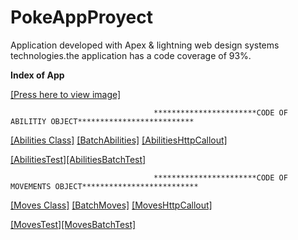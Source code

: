 # PokeAppProyect
Application developed with Apex &amp; lightning web design systems technologies.the application has a code coverage of 93%.

<strong>Index of App</strong>

<a href="https://raw.githubusercontent.com/RichardDB7/PokeAppProyect/main/FinalProyectPicture.png">[Press here to view image]</a>

                                    ***********************CODE OF ABILITIY OBJECT**************************
                                    
<a href="https://github.com/RichardDB7/PokeAppProyect/blob/main/FinalPokeApp/force-app/main/default/classes/Abilities.cls">[Abilities Class]</a>
<a href="https://github.com/RichardDB7/PokeAppProyect/blob/main/FinalPokeApp/force-app/main/default/classes/AbilityBatch.cls">[BatchAbilities]</a>
<a href="https://github.com/RichardDB7/PokeAppProyect/blob/main/FinalPokeApp/force-app/main/default/classes/AbilityHttpCallout.cls">[AbilitiesHttpCallout]</a>

<a href="https://github.com/RichardDB7/PokeAppProyect/blob/main/FinalPokeApp/force-app/main/default/classes/AbilitiesTest.cls">[AbilitiesTest]</a><a href="https://github.com/RichardDB7/PokeAppProyect/blob/main/FinalPokeApp/force-app/main/default/classes/AbilityBatchTest.cls">[AbilitiesBatchTest]</a>

                                    ***********************CODE OF MOVEMENTS OBJECT**************************
                                    
<a href="https://github.com/RichardDB7/PokeAppProyect/blob/main/FinalPokeApp/force-app/main/default/classes/Moves.cls">[Moves Class]</a>
<a href="https://github.com/RichardDB7/PokeAppProyect/blob/main/FinalPokeApp/force-app/main/default/classes/MovesBatch.cls">[BatchMoves]</a>
<a href="https://github.com/RichardDB7/PokeAppProyect/blob/main/FinalPokeApp/force-app/main/default/classes/MovementsHttpCallout.cls">[MovesHttpCallout]</a>

<a href="https://github.com/RichardDB7/PokeAppProyect/blob/main/FinalPokeApp/force-app/main/default/classes/MovesTest.cls">[MovesTest]</a><a href="https://github.com/RichardDB7/PokeAppProyect/blob/main/FinalPokeApp/force-app/main/default/classes/MovesBatchTest.cls">[MovesBatchTest]</a>                                    
